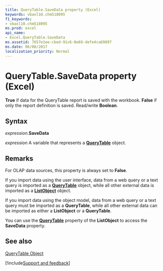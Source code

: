 ```yaml
---
title: QueryTable.SaveData property (Excel)
keywords: vbaxl10.chm518095
f1_keywords:
- vbaxl10.chm518095
ms.prod: excel
api_name:
- Excel.QueryTable.SaveData
ms.assetid: 7657e1ee-cbed-91c6-0e69-defe4ca69897
ms.date: 06/08/2017
localization_priority: Normal
---
```



# QueryTable.SaveData property (Excel)

 **True** if data for the QueryTable report is saved with the workbook. **False** if only the report definition is saved. Read/write **Boolean**.


## Syntax

_expression_.**SaveData**

_expression_ A variable that represents a **[QueryTable](Excel.QueryTable.md)** object.


## Remarks

For OLAP data sources, this property is always set to  **False**.

If you import data using the user interface, data from a web query or a text query is imported as a  **[QueryTable](Excel.QueryTable.md)** object, while all other external data is imported as a **[ListObject](Excel.ListObject.md)** object.

If you import data using the object model, data from a web query or a text query must be imported as a  **QueryTable**, while all other external data can be imported as either a **ListObject** or a **QueryTable**.

You can use the  **[QueryTable](Excel.ListObject.QueryTable.md)** property of the **ListObject** to access the **SaveData** property.


## See also


[QueryTable Object](Excel.QueryTable.md)

[!include[Support and feedback](~/includes/feedback-boilerplate.md)]